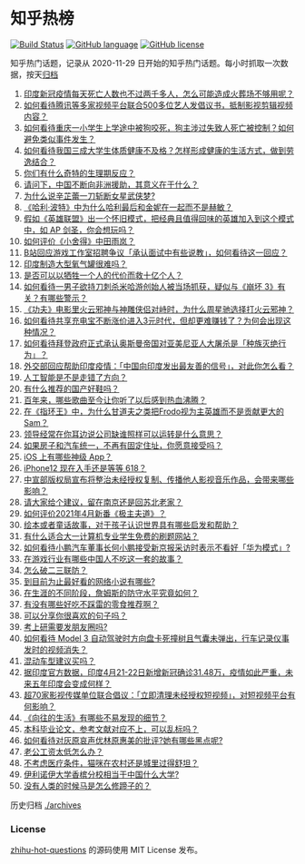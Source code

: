 # 知乎热榜
[![Build Status](https://github.com/ToWeLong/zhihu-hot-questions/workflows/CI/badge.svg)](https://github.com/ToWeLong/zhihu-hot-questions/actions)
[![GitHub language](https://img.shields.io/badge/language-golang-orange.svg)](https://golang.org/)
[![GitHub license](https://img.shields.io/github/license/ToWeLong/zhihu-hot-questions)](https://github.com/ToWeLong/zhihu-hot-questions/blob/main/LICENSE)

知乎热门话题，记录从 2020-11-29 日开始的知乎热门话题。每小时抓取一次数据，按天[归档](./archives)

<!-- BEGIN -->

1. [印度新冠疫情每天死亡人数也不过两千多人，怎么可能造成火葬场不够用呢？](https://www.zhihu.com/question/456394793)
1. [如何看待腾讯等多家视频平台联合500多位艺人发倡议书，抵制影视剪辑视频内容？](https://www.zhihu.com/question/456215864)
1. [如何看待重庆一小学生上学途中被狗咬死，狗主涉过失致人死亡被控制？如何避免类似事件发生？](https://www.zhihu.com/question/456241768)
1. [如何看待我国三成大学生体质健康不及格？怎样形成健康的生活方式，做到劳逸结合？](https://www.zhihu.com/question/456260066)
1. [你们有什么奇特的生理期反应？](https://www.zhihu.com/question/302683879)
1. [请问下，中国不断向非洲援助，其意义在于什么？](https://www.zhihu.com/question/41960793)
1. [为什么说辛芷蕾一刀斩断女星武侠梦?](https://www.zhihu.com/question/440432700)
1. [《哈利·波特》中为什么哈利最后和金妮在一起而不是赫敏？](https://www.zhihu.com/question/29669880)
1. [假如《英雄联盟》出一个怀旧模式，把经典且值得回味的英雄加入到这个模式中，如 AP 剑圣，你会想玩吗？](https://www.zhihu.com/question/455916082)
1. [如何评价《小舍得》中田雨岚？](https://www.zhihu.com/question/455107165)
1. [B站回应游戏工作室招聘争议「承认面试中有些说教」，如何看待这一回应？](https://www.zhihu.com/question/456460725)
1. [印度制造大型氧气罐很难吗？](https://www.zhihu.com/question/456462365)
1. [是否可以以牺牲一个人的代价而救十亿个人？](https://www.zhihu.com/question/382523269)
1. [如何看待一男子欲持刀刺杀米哈游创始人被当场抓获，疑似与《崩坏 3》有关？有哪些警示？](https://www.zhihu.com/question/456433623)
1. [《功夫》电影里火云邪神与神雕侠侣对峙时，为什么周星驰选择打火云邪神？](https://www.zhihu.com/question/29221858)
1. [如何看待共享充电宝不断涨价进入3元时代，但却更难赚钱了？为何会出现这种情况？](https://www.zhihu.com/question/456301775)
1. [如何看待拜登政府正式承认奥斯曼帝国对亚美尼亚人大屠杀是「种族灭绝行为」？](https://www.zhihu.com/question/456438788)
1. [外交部回应帮助印度疫情：「中国向印度发出最友善的信号」，对此你怎么看？](https://www.zhihu.com/question/456409238)
1. [人工智能是不是走错了方向？](https://www.zhihu.com/question/445383290)
1. [有什么推荐的国产好鞋吗？](https://www.zhihu.com/question/452510931)
1. [百年来，哪些歌曲至今让你听了以后感到热血沸腾？](https://www.zhihu.com/question/455864364)
1. [在《指环王》中，为什么甘道夫之类把Frodo视为主英雄而不是贡献更大的Sam？](https://www.zhihu.com/question/57607387)
1. [领导经常在你耳边说公司缺谁照样可以运转是什么意思？](https://www.zhihu.com/question/454911360)
1. [如果房子和汽车统一，不再有固定住址，你愿意接受吗？](https://www.zhihu.com/question/451376211)
1. [iOS 上有哪些神级 App？](https://www.zhihu.com/question/27699000)
1. [iPhone12 现在入手还是等等 618？](https://www.zhihu.com/question/454827279)
1. [中宣部版权局宣布将整治未经授权复制、传播他人影视音乐作品，会带来哪些影响？](https://www.zhihu.com/question/456439345)
1. [请大家给个建议，留在南京还是回苏北老家？](https://www.zhihu.com/question/454987151)
1. [如何评价2021年4月新番《极主夫道》？](https://www.zhihu.com/question/453158647)
1. [绘本或者童话故事，对于孩子认识世界具有哪些启发和帮助？](https://www.zhihu.com/question/455769067)
1. [有什么适合大一计算机专业学生免费的刷题网站？](https://www.zhihu.com/question/455436844)
1. [如何看待小鹏汽车董事长何小鹏接受新京报采访时表示不看好「华为模式」?](https://www.zhihu.com/question/455998211)
1. [在游戏行业有哪些中国人不吃这一套的故事？](https://www.zhihu.com/question/454517038)
1. [怎么破二三联防？](https://www.zhihu.com/question/455645479)
1. [到目前为止最好看的网络小说有哪些?](https://www.zhihu.com/question/309401257)
1. [在生涯的不同阶段，詹姆斯的防守水平究竟如何？](https://www.zhihu.com/question/338948771)
1. [有没有哪些好吃不踩雷的零食推荐啊？](https://www.zhihu.com/question/450684538)
1. [可以分享你很喜欢的句子吗？](https://www.zhihu.com/question/455721542)
1. [考上研需要发朋友圈吗?](https://www.zhihu.com/question/395196543)
1. [如何看待 Model 3 自动驾驶时方向盘卡死撞树且气囊未弹出，行车记录仪事发时的视频消失？](https://www.zhihu.com/question/451337512)
1. [混动车型建议买吗？](https://www.zhihu.com/question/452772503)
1. [据印度官方数据，印度4月21-22日新增新冠确诊31.48万，疫情如此严重，未来五年印度会变成何样？](https://www.zhihu.com/question/456125417)
1. [超70家影视传媒单位联合倡议：「立即清理未经授权短视频」，对短视频平台有何影响？](https://www.zhihu.com/question/456193897)
1. [《向往的生活》有哪些不易发现的细节？](https://www.zhihu.com/question/282672348)
1. [本科毕业论文，参考文献对应不上，可以乱标吗？](https://www.zhihu.com/question/381443047)
1. [如何看待对灰原哀声优林原惠美的批评?她有哪些黑点呢?](https://www.zhihu.com/question/456306470)
1. [老公工资太低怎么办？](https://www.zhihu.com/question/455915722)
1. [不考虑医疗条件，猫咪在农村还是城里过得舒坦？](https://www.zhihu.com/question/455567746)
1. [伊利诺伊大学香槟分校相当于中国什么大学?](https://www.zhihu.com/question/454915503)
1. [没有人类的时候马是怎么修蹄子的？](https://www.zhihu.com/question/455532030)

<!-- END -->

历史归档 [./archives](./archives)


### License
[zhihu-hot-questions](https://github.com/towelong/zhihu-hot-questions) 的源码使用 MIT License 发布。